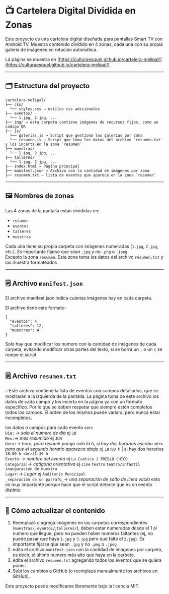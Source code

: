 # 📺 Cartelera Digital Dividida en Zonas

Este proyecto es una cartelera digital diseñada para pantallas Smart TV con Android TV. Muestra contenido dividido en 4 zonas, cada una con su propia galería de imágenes en rotación automática.

Lá página se muestra en [https://culturaesquel.github.io/cartelera-melipal/](https://culturaesquel.github.io/cartelera-melipal/)

---

## 🗂 Estructura del proyecto
```
cartelera-melipal/
├── css/
  └── styles.css → estilos css adicionales
├── eventos/
  └── 1.jpg, 2.jpg, ...
├── img/ → esta carpeta contiene imágenes de recursos fijos, como un código QR
├── js/
  └── galerias.js → Script que gestiona las galerías por zona
  └── resumen.js → Script que toma los datos del archivo `resumen.txt` y los incerta en la zona `resumen`
├── muestras/
  └── 1.jpg, 2.jpg, ...
├── talleres/
  └── 1.jpg, 2.jpg, ...
├── index.html → Página principal
├── manifest.json → Archivo con la cantidad de imágenes por zona
├── resumen.txt → lista de eventos que aparece en la zona `resumen`
```
---

## 🖼 Nombres de zonas

Las 4 zonas de la pantalla están divididas en:

- `resumen`
- `eventos`
- `talleres`
- `muestras`

Cada una tiene su propia carpeta con imágenes numeradas (`1.jpg`, `2.jpg`, etc.). Es importante fijarse que sean `.jpg` y no `.png` o `.jpeg`\
Excepto la zona `resumen`.  Esta zona toma los datos del archivo `resumen.txt` y los muestra formateados

---

## 🗒 Archivo `manifest.json`
El archivo manifest.json indica cuántas imágenes hay en cada carpeta.

El archivo tiene este formato:
```
{
  "eventos": 4,
  "talleres": 12,
  "muestras": 4
}
```
Solo hay que modificar los numero con la cantidad de imágenes de cada carpeta, evitando modificar otras partes del texto, si se borra un `;` o un `{` se rompe el script

---

## 🗒 Archivo `resumen.txt`

✅Este archivo contiene la lista de eventos con campos detallados, que se mostrarán a la izquierda de la pantalla. La página toma de este archivo los datos de cada campo y los incerta en la página ya con un formato específico. Por lo que se deben respetar que siempre estén completos todos los campos. El orden de los mismos puede variara, pero nunca estar incompletos.

los datos o campos para cada evento son:\
`Día:` → _solo el numero de día_ ej `18`\
`Mes:`→ _mes resumido_ ej `JUN`\
`Hora:`→ _hora, para resumir pongo solo la h, si hay dos horarios escribo `<br>` para que el segundo horario aparezca abajo_ ej `18:00 h` | si hay dos horarios `18:00 h <br>21:30 h`\
`Evento:`→ _nombre del evento_ ej `La Cuatica | PUEBLO CHICO`\
`Categoría:`→ _catigoría orientativa_ ej `cine` `teatro` `teatro/infantil` `inauguración de muestra`\
`Lugar:`→ _Lugar_ ej `Auditorio Municipal`\
`_separación de un parrafo_`→ _una separación de salto de linea vacía_ esto es muy importante porque hace que el script detecte que es un evento distinto

---

## 🔧 Cómo actualizar el contenido

1. Reemplazá o agregá imágenes en las carpetas correspondientes (`muestras/`, `eventos/`,`talleres/`), deben estar numeradas desde el 1 al numero que llegue, pero no pueden haber numeros faltantes (ej, no puede pasar que haya `1.jpg` y `3.jpg` pero que falte el `2.jpg`). Es importante fijarse que sean `.jpg` y no `.png` o `.jpeg`.
2. edita el archivo `manifest.json` con la cantidad de imágenes por carpeta, es decir, el último numero más alto que haya en la carpeta.
3. edita el archivo `resumen.txt` agregando todos los eventos que se quiera poner.
4. Subí los cambios a GitHub (o reemplazá manualmente los archivos en GitHub).

Este proyecto puede modificarse libremente bajo la licencia MIT.
